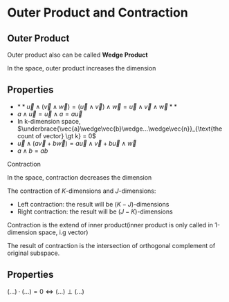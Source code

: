 # Outer Product and Contraction

## Outer Product

Outer product also can be called **Wedge Product**

In the space, outer product increases the dimension

## **Properties**

- $**\vec{u}\wedge(\vec{v}\wedge\vec{w})=(\vec{u}\wedge\vec{v})\wedge\vec{w}=\vec{u}\wedge\vec{v}\wedge\vec{w}**$
- $a \wedge \vec{u} = \vec{u} \wedge a = a\vec{u}$
- In k-dimension space, $\underbrace{\vec{a}\wedge\vec{b}\wedge...\wedge\vec{n}}_{\text{the count of vector} \gt k} = 0$
- $\vec{u}\wedge(a\vec{v}+b\vec{w}) = a\vec{u}\wedge\vec{v}+b\vec{u}\wedge\vec{w}$
- $a\wedge b = ab$

Contraction

In the space, contraction decreases the dimension

The contraction of $K$-dimensions and $J$-dimensions:

- Left contraction:  the result will be $(K-J)$-dimensions
- Right contraction: the result will be $(J-K)$-dimensions

Contraction is the extend of inner product(inner product is only called in 1-dimension space, i.g vector)

The result of contraction is the intersection of orthogonal complement of original subspace.

## **Properties**

$(...)\cdot(...) = 0\iff(...)\perp(...)$